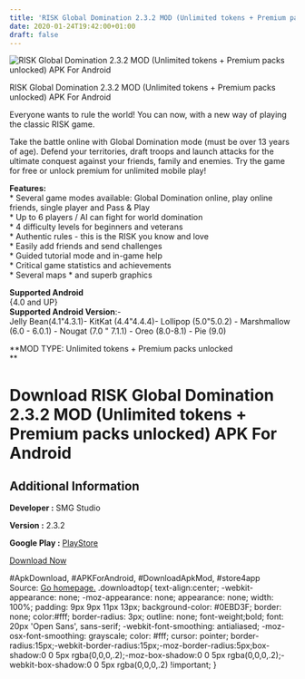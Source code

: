 ```yaml
---
title: 'RISK Global Domination 2.3.2 MOD (Unlimited tokens + Premium packs unlocked) APK For Android'
date: 2020-01-24T19:42:00+01:00
draft: false
---
```


![RISK Global Domination 2.3.2 MOD (Unlimited tokens + Premium packs unlocked) APK For Android](https://i2.wp.com/apkhome.net/wp-content/uploads/2020/01/RISK-Global-Domination-2.3.2-MOD-Unlimited-tokens-Premium-packs-unlocked.png "RISK Global Domination 2.3.2 MOD (Unlimited tokens + Premium packs unlocked) APK For Android")

  

RISK Global Domination 2.3.2 MOD (Unlimited tokens + Premium packs unlocked) APK For Android

Everyone wants to rule the world! You can now, with a new way of playing the classic RISK game.

Take the battle online with Global Domination mode (must be over 13 years of age). Defend your territories, draft troops and launch attacks for the ultimate conquest against your friends, family and enemies. Try the game for free or unlock premium for unlimited mobile play!

**Features:**  
\* Several game modes available: Global Domination online, play online friends, single player and Pass & Play  
\* Up to 6 players / AI can fight for world domination  
\* 4 difficulty levels for beginners and veterans  
\* Authentic rules - this is the RISK you know and love  
\* Easily add friends and send challenges  
\* Guided tutorial mode and in-game help  
\* Critical game statistics and achievements  
\* Several maps \* and superb graphics

**Supported Android**  
{4.0 and UP}  
**Supported Android Version**:-  
Jelly Bean(4.1"4.3.1)- KitKat (4.4"4.4.4)- Lollipop (5.0"5.0.2) - Marshmallow (6.0 - 6.0.1) - Nougat (7.0 " 7.1.1) - Oreo (8.0-8.1) - Pie (9.0)

**MOD TYPE: Unlimited tokens + Premium packs unlocked  
**

Download RISK Global Domination 2.3.2 MOD (Unlimited tokens + Premium packs unlocked) APK For Android
=====================================================================================================

Additional Information
----------------------

**Developer :** SMG Studio

**Version :** 2.3.2

**Google Play :** [PlayStore](https://play.google.com/store/apps/details?id=com.hasbro.riskbigscreen)

  

[Download Now](https://store4app.co/post/risk-global-domination-2-3-2-mod-unlimited-tokens-premium-packs-unlocked-apk-for-android_1579890293)

  
#ApkDownload, #APKForAndroid, #DownloadApkMod, #store4app  
Source: [Go homepage.](https://store4app.co/post/risk-global-domination-2-3-2-mod-unlimited-tokens-premium-packs-unlocked-apk-for-android_1579890293) .downloadtop{ text-align:center; -webkit-appearance: none; -moz-appearance: none; appearance: none; width: 100%; padding: 9px 9px 11px 13px; background-color: #0EBD3F; border: none; color:#fff; border-radius: 3px; outline: none; font-weight;bold; font: 20px 'Open Sans', sans-serif; -webkit-font-smoothing: antialiased; -moz-osx-font-smoothing: grayscale; color: #fff; cursor: pointer; border-radius:15px;-webkit-border-radius:15px;-moz-border-radius:5px;box-shadow:0 0 5px rgba(0,0,0,.2);-moz-box-shadow:0 0 5px rgba(0,0,0,.2);-webkit-box-shadow:0 0 5px rgba(0,0,0,.2) !important; }